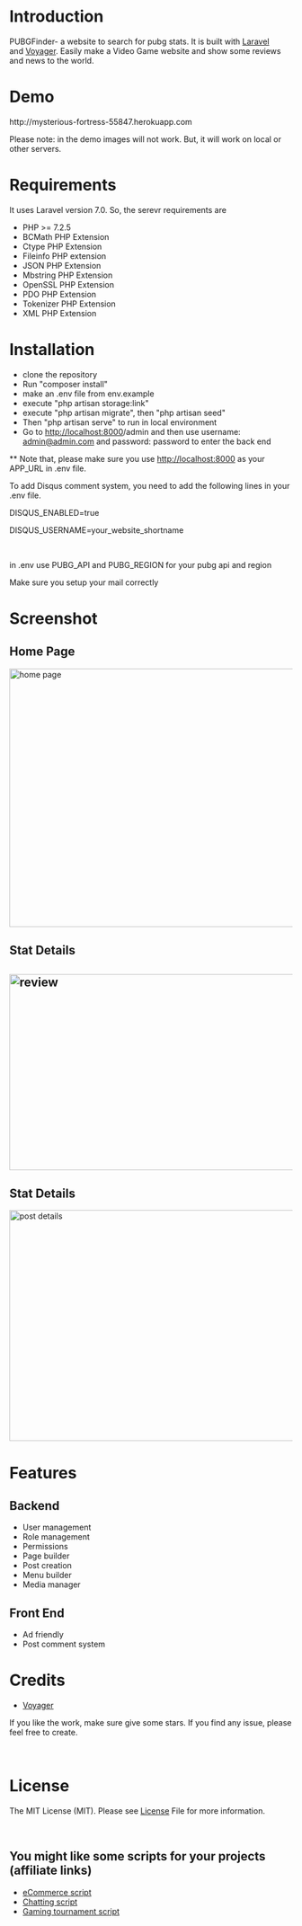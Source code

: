 <h1>Introduction</h1>
<p>PUBGFinder- a website to search for pubg stats. It is built with <a href="https://laravel.com/">Laravel </a>and&nbsp;<a href="https://voyager.devdojo.com/">Voyager</a>. Easily make a Video Game website and show some reviews and news to the world.&nbsp;</p>

<h1>Demo</h1>
<p>http://mysterious-fortress-55847.herokuapp.com</p>
<p>Please note: in the demo images will not work. But, it will work on local or other servers.</p>

<h1>Requirements</h1>
<p>It uses Laravel version 7.0. So, the serevr requirements are&nbsp;</p>
<ul>
<li>PHP &gt;= 7.2.5</li>
<li>BCMath PHP Extension</li>
<li>Ctype PHP Extension</li>
<li>Fileinfo PHP extension</li>
<li>JSON PHP Extension</li>
<li>Mbstring PHP Extension</li>
<li>OpenSSL PHP Extension</li>
<li>PDO PHP Extension</li>
<li>Tokenizer PHP Extension</li>
<li>XML PHP Extension</li>
</ul>
<h1>Installation</h1>
<ul>
<li>clone the repository</li>
<li>Run "composer install"</li>    
<li>make an .env file from env.example</li>
<li>execute "php artisan storage:link"</li>
<li>execute "php artisan migrate", then "php artisan seed"</li>
<li>Then "php artisan serve" to run in local environment</li>
<li>Go to&nbsp;<a href="http://localhost:8000/">http://localhost:8000</a>/admin and then use username: <a href="mailto:admin@admin.com">admin@admin.com</a>&nbsp;and password: password to enter the back end&nbsp;</li>
</ul>
<p>** Note that, please make sure you use <a href="http://localhost:8000">http://localhost:8000</a>&nbsp;as your APP_URL in .env file.</p>
<p>To add Disqus comment system, you need to add the following lines in your .env file.</p>
<p>DISQUS_ENABLED=true</p>
<p>DISQUS_USERNAME=your_website_shortname</p>
<p>&nbsp;</p>
<p>in .env use PUBG_API and PUBG_REGION for your pubg api and region</p>
<p>Make sure you setup your mail correctly</p>


<h1>Screenshot</h1>
<h2>Home Page</h2>
<p><img src="https://technewsbow.files.wordpress.com/2020/07/pubgfinder-1.png" alt="home page" width="626" height="460" /></p>
<h2>Stat Details</h2>
<h2><img src="https://technewsbow.files.wordpress.com/2020/07/pubgfinder-2.png" alt="review" width="582" height="349" /></h2>
<h2>Stat Details</h2>
<p><img src="https://technewsbow.files.wordpress.com/2020/07/pubgfinder-3.png" alt="post details" width="571" height="411" /></p>
<h1>Features</h1>
<h2>Backend</h2>
<ul>
<li>User management</li>
<li>Role management</li>
<li>Permissions</li>
<li>Page builder</li>
<li>Post creation</li>
<li>Menu builder</li>
<li>Media manager</li>
</ul>
<h2>Front End</h2>
<ul>
<li>Ad friendly</li>
<li>Post comment system</li>
</ul>
<h1>Credits</h1>
<ul>

<li><a href="https://voyager.devdojo.com/">Voyager</a></li>
</ul>
<p>If you like the work, make sure give some stars. If you find any issue, please feel free to create.</p>
<p>&nbsp;</p>
<h1>License</h1>
The MIT License (MIT). Please see <a href="/LICENSE">License</a> File for more information.
<p>&nbsp;</p>
<h2>You might like some scripts for your projects (affiliate links)</h2>
<ul>
<li><a href="https://1.envato.market/a0j1b">eCommerce script</a></li>
<li><a href="https://1.envato.market/VGAma">Chatting script</a></li>
<li><a href="https://1.envato.market/y7qM3">Gaming tournament script</a></li>
</ul>
<p>&nbsp;</p>
<p>&nbsp;</p>
<p>&nbsp;</p>
<p>&nbsp;</p>
